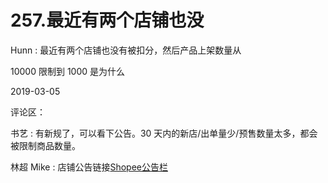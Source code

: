# 257.最近有两个店铺也没

Hunn : 最近有两个店铺也没有被扣分，然后产品上架数量从

10000 限制到 1000 是为什么

2019-03-05

评论区：

书艺 : 有新规了，可以看下公告。30 天内的新店/出单量少/预售数量太多，都会被限制商品数量。

林超 Mike : 店铺公告链接[Shopee](https://shimo.im/docs/GaspHRPksJ4oMOjq/read)[公告栏](https://shimo.im/docs/GaspHRPksJ4oMOjq/read)